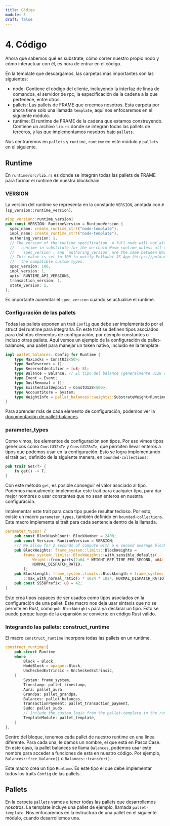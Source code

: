 ```yaml
---
title: Código
module: 3
draft: false
---
```


# 4. Código

Ahora que sabemos qué es substrate, cómo correr nuestro propio nodo y cómo interactuar con él, es hora de entrar en el código.

En la template que descargamos, las carpetas más importantes son las siguientes:
- node: Contiene el código del cliente, incluyendo la interfaz de linea de comandos, el servidor de rpc, la especificación de la cadena a la que pertenece, entre otros.
- pallets: Las pallets de FRAME que creemos nosotros. Esta carpeta por ahora tiene solo una llamada `template`, aquí nos enfocaremos en el siguiente módulo.
- runtime: El runtime de FRAME de la cadena que estamos construyendo. Contiene un archivo `lib.rs` donde se integran todas las pallets de terceros, y las que implementamos nosotros bajo `pallets`.

Nos centraremos en `pallets` y `runtime`, `runtime` en este módulo y `pallets` en el siguiente.

## Runtime

En `runtime/src/lib.rs` es donde se integran todas las pallets de FRAME para formar el runtime de nuestra blockchain.

### VERSION

La versión del runtime se representa en la constante `VERSION`, anotada con `#[sp_version::runtime_version]`.

```rust
#[sp_version::runtime_version]
pub const VERSION: RuntimeVersion = RuntimeVersion {
  spec_name: create_runtime_str!("node-template"),
  impl_name: create_runtime_str!("node-template"),
  authoring_version: 1,
  // The version of the runtime specification. A full node will not attempt to use its native
  //   runtime in substitute for the on-chain Wasm runtime unless all of `spec_name`,
  //   `spec_version`, and `authoring_version` are the same between Wasm and native.
  // This value is set to 100 to notify Polkadot-JS App (https://polkadot.js.org/apps) to use
  //   the compatible custom types.
  spec_version: 100,
  impl_version: 1,
  apis: RUNTIME_API_VERSIONS,
  transaction_version: 1,
  state_version: 1,
};
```

Es importante aumentar el `spec_version` cuando se actualicé el runtime.

### Configuración de las pallets

Todas las pallets exponen un trait `Config` que debe ser implementado por el struct del runtime para integrarla.
En este trait se definen tipos asociados para distintos elementos de configuración, por ejemplo constantes o incluso otras pallets.
Aquí vemos un ejemplo de la configuración de pallet-balances, una pallet para manejar un token nativo, incluído en la template:

```rust
impl pallet_balances::Config for Runtime {
	type MaxLocks = ConstU32<50>;
	type MaxReserves = ();
	type ReserveIdentifier = [u8; 8];
	type Balance = Balance; // El tipo del balance (generalmente u128 o uno de los tipos de enteros)
	type Event = Event;
	type DustRemoval = ();
	type ExistentialDeposit = ConstU128<500>;
	type AccountStore = System;
	type WeightInfo = pallet_balances::weights::SubstrateWeight<Runtime>;
}
```

Para aprender más de cada elemento de configuración, podemos ver la [documentación de pallet-balances](https://docs.rs/pallet-balances/latest/pallet_balances/index.html).

### parameter_types

Como vimos, los elementos de configuración son tipos.
Por eso vimos tipos genéricos como `ConstU32<T>` y `ConstU128<T>`, que permiten llevar enteros a tipos que podemos usar en la configuración.
Esto se logra implementando el trait `Get`, definido de la siguiente manera, en `bounded-collections`:

```rust
pub trait Get<T> {
	fn get() -> T;
}
```

Con este método `get`, es posible conseguir el valor asociado al tipo.
Podemos manualmente implementar este trait para cualquier tipo, para dar mejor nombres o usar constantes que no sean enteros en nuestra configuración.

Implementar este trait para cada tipo puede resultar tedioso.
Por esto, existe un macro `parameter_types`, también definido en `bounded-collections`.
Este macro implementa el trait para cada sentencia dentro de la llamada.

```rust
parameter_types! {
	pub const BlockHashCount: BlockNumber = 2400;
	pub const Version: RuntimeVersion = VERSION;
	/// We allow for 2 seconds of compute with a 6 second average block time.
	pub BlockWeights: frame_system::limits::BlockWeights =
		frame_system::limits::BlockWeights::with_sensible_defaults(
			Weight::from_parts(2u64 * WEIGHT_REF_TIME_PER_SECOND, u64::MAX),
			NORMAL_DISPATCH_RATIO,
		);
	pub BlockLength: frame_system::limits::BlockLength = frame_system::limits::BlockLength
		::max_with_normal_ratio(5 * 1024 * 1024, NORMAL_DISPATCH_RATIO);
	pub const SS58Prefix: u8 = 42;
}
```

Esto crea tipos capaces de ser usados como tipos asociados en la configuración de una pallet.
Este macro nos deja usar sintaxis que no se permite en Rust, como `pub BlockWeights` para ya declarar un tipo.
Esto se puede porque luego de la expansión se convierte en código Rust válido.

### Integrando las pallets: construct_runtime

El macro `construct_runtime` incorpora todas las pallets en un runtime.

```rust
construct_runtime!(
	pub struct Runtime
	where
		Block = Block,
		NodeBlock = opaque::Block,
		UncheckedExtrinsic = UncheckedExtrinsic,
	{
		System: frame_system,
		Timestamp: pallet_timestamp,
		Aura: pallet_aura,
		Grandpa: pallet_grandpa,
		Balances: pallet_balances,
		TransactionPayment: pallet_transaction_payment,
		Sudo: pallet_sudo,
		// Include the custom logic from the pallet-template in the runtime.
		TemplateModule: pallet_template,
	}
);
```

Dentro del bloque, tenemos cada pallet de nuestro runtime en una linea diferente.
Para cada una, le damos un nombre, el que está en PascalCase.
En este caso, la pallet balances se llama `Balances`, podemos usar este nombre para acceder a funciones de esta en nuestro código.
Por ejemplo, `Balances::free_balance()` o `Balances::transfer()`.

Este macro crea un tipo `Runtime`.
Es este tipo el que debe implementar todos los traits `Config` de las pallets.

## Pallets

En la carpeta `pallets` vamos a tener todas las pallets que desarrollemos nosotros.
La template incluye una pallet de ejemplo, llamada `pallet-template`.
Nos enfocaremos en la estructura de una pallet en el siguiente módulo, cuando desarrollemos una.
